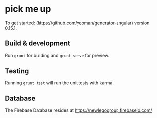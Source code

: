 # pick me up

To get started: (https://github.com/yeoman/generator-angular)
version 0.15.1.

## Build & development

Run `grunt` for building and `grunt serve` for preview.

## Testing

Running `grunt test` will run the unit tests with karma.

## Database

The Firebase Database resides at https://newlegogroup.firebaseio.com/
